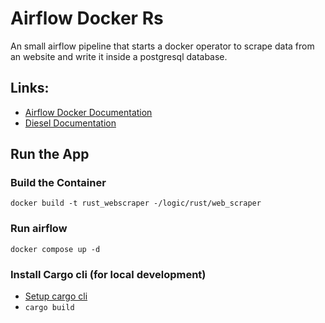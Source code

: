 # Airflow Docker Rs
An small airflow pipeline that starts a docker operator to scrape data from an website and write it inside a postgresql database.

## Links:
- [Airflow Docker Documentation](https://airflow.apache.org/docs/apache-airflow/stable/howto/docker-compose/index.html)
- [Diesel Documentation](https://diesel.rs/guides/getting-started)

## Run the App
### Build the Container
`docker build -t rust_webscraper -/logic/rust/web_scraper`
### Run airflow
`docker compose up -d`

### Install Cargo cli (for local development)
- [Setup cargo cli](https://stackoverflow.com/questions/70383711/problem-trying-to-install-diesel-mac-air-m1)
- `cargo build`
